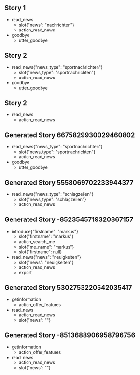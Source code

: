 ## Story 1
* read_news    
    - slot{"news": "nachrichten"}
    - action_read_news
* goodbye
    - utter_goodbye

## Story 2
* read_news{"news_type": "sportnachrichten"}
    - slot{"news_type": "sportnachrichten"}
    - action_read_news
* goodbye
    - utter_goodbye
    
## Story 2
* read_news
    - action_read_news

## Generated Story 6675829930029460802
* read_news{"news_type": "sportnachrichten"}
    - slot{"news_type": "sportnachrichten"}
    - action_read_news
* goodbye
    - utter_goodbye

## Generated Story 5558069702233944377
* read_news{"news_type": "schlagzeilen"}
    - slot{"news_type": "schlagzeilen"}
    - action_read_news
    
## Generated Story -8523545719320867157
* introduce{"firstname": "markus"}
    - slot{"firstname": "markus"}
    - action_search_me
    - slot{"me_name": "markus"}
    - slot{"firstname": null}
* read_news{"news": "neuigkeiten"}
    - slot{"news": "neuigkeiten"}
    - action_read_news
    - export

## Generated Story 5302753220542035417
* getinformation
    - action_offer_features
* read_news
    - action_read_news
    - slot{"news": ""}
    
 
 ## Generated Story -8513688906958796756
* getinformation
    - action_offer_features
* read_news
    - action_read_news
    - slot{"news": ""}